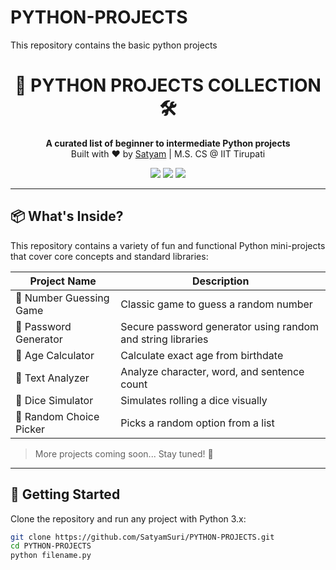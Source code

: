 # PYTHON-PROJECTS
This repository contains the basic python projects
<h1 align="center">🐍 PYTHON PROJECTS COLLECTION 🛠️</h1>
<p align="center">
  <b>A curated list of beginner to intermediate Python projects</b><br>
  Built with ❤️ by <a href="https://www.linkedin.com/in/satyam-b203501a1/">Satyam</a> | M.S. CS @ IIT Tirupati
</p>

<p align="center">
  <a href="https://github.com/SatyamSuri/PYTHON-PROJECTS/stargazers"><img src="https://img.shields.io/github/stars/SatyamSuri/PYTHON-PROJECTS?style=social"></a>
  <a href="https://github.com/SatyamSuri/PYTHON-PROJECTS/fork"><img src="https://img.shields.io/github/forks/SatyamSuri/PYTHON-PROJECTS?style=social"></a>
  <a href="https://github.com/SatyamSuri"><img src="https://img.shields.io/badge/Made%20by-Satyam-blueviolet?style=flat-square&logo=github"></a>
</p>

---

## 📦 What's Inside?

This repository contains a variety of fun and functional Python mini-projects that cover core concepts and standard libraries:

| Project Name           | Description                                      |
|------------------------|--------------------------------------------------|
| 🔢 Number Guessing Game | Classic game to guess a random number            |
| 🔐 Password Generator   | Secure password generator using random and string libraries |
| 📆 Age Calculator       | Calculate exact age from birthdate              |
| 📄 Text Analyzer        | Analyze character, word, and sentence count     |
| 🎲 Dice Simulator       | Simulates rolling a dice visually               |
| 📍 Random Choice Picker | Picks a random option from a list               |

> More projects coming soon... Stay tuned! 🔧

---

## 🚀 Getting Started

Clone the repository and run any project with Python 3.x:

```bash
git clone https://github.com/SatyamSuri/PYTHON-PROJECTS.git
cd PYTHON-PROJECTS
python filename.py
